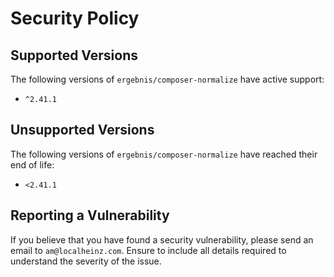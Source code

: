 # Security Policy

## Supported Versions

The following versions of `ergebnis/composer-normalize` have active support:

- `^2.41.1`

## Unsupported Versions

The following versions of `ergebnis/composer-normalize` have reached their end of life:

- `<2.41.1`

## Reporting a Vulnerability

If you believe that you have found a security vulnerability, please send an email to `am@localheinz.com`. Ensure to include all details required to understand the severity of the issue.
